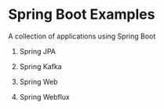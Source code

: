 # Spring Boot Examples

A collection of applications using Spring Boot

1. Spring JPA

2. Spring Kafka

3. Spring Web

4. Spring Webflux

